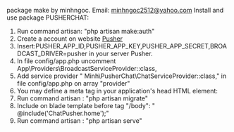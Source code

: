 package make by minhngoc.
Email: minhngoc2512@yahoo.com
Install and use package PUSHERCHAT:
<ol>
    <li>Run command artisan: "php artisan make:auth"</li>
    <li>Create a account on website <a href="http://pusher.com" >Pusher</a></li>
    <li>Insert:PUSHER_APP_ID,PUSHER_APP_KEY,PUSHER_APP_SECRET,BROADCAST_DRIVER=pusher in your server Pusher.</li>
    <li>In file config/app.php uncomment  App\Providers\BroadcastServiceProvider::class,</li>
    <li> Add service provider " Minh\PusherChat\ChatServiceProvider::class," in file config/app.php on array "provider"</li>
    <li> You may define a meta tag in your application's head HTML element: <meta name="csrf-token" content="{{ csrf_token() }}"> </li>
    <li> Run command artisan : "php artisan migrate"</li>
    <li> Include on blade template before tag "/body": " @include('ChatPusher.home');"</li>
    <li> Run command artisan : "php artisan serve" </li>
</ol>

